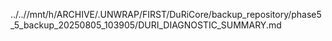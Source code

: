 ../..//mnt/h/ARCHIVE/.UNWRAP/FIRST/DuRiCore/backup_repository/phase5_5_backup_20250805_103905/DURI_DIAGNOSTIC_SUMMARY.md